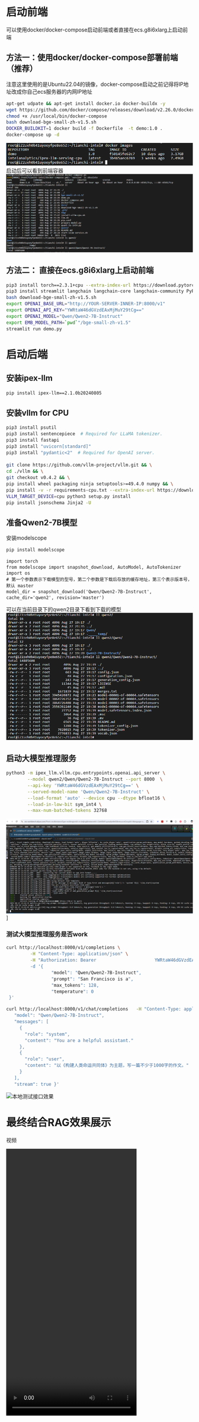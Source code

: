 # 启动前端

可以使用docker/docker-compose启动前端或者直接在ecs.g8i6xlarg上启动前端
## 方法一：使用docker/docker-compose部署前端（推荐）
注意这里使用的是Ubuntu22.04的镜像，docker-compose启动之前记得将IP地址改成你自己ecs服务器的内网IP地址
```bash
apt-get udpate && apt-get install docker.io docker-buildx -y
wget https://github.com/docker/compose/releases/download/v2.26.0/docker-compose-linux-x86_64 -O /usr/local/bin/docker-compose
chmod +x /usr/local/bin/docker-compose
bash download-bge-small-zh-v1.5.sh
DOCKER_BUILDKIT=1 docker build -f Dockerfile  -t demo:1.0 .
docker-compose up -d
```
![docker_images](img/docker_images.png)
启动后可以看到前端容器
![前端容器](img/demo-fe-docker.png)

## 方法二： 直接在ecs.g8i6xlarg上启动前端
```bash
pip3 install torch==2.3.1+cpu --extra-index-url https://download.pytorch.org/whl/cpu
pip3 install streamlit langchain langchain-core langchain-community PyPDF2 langchain-experimental faiss-cpu python-docx sentence-transformers openai
bash download-bge-small-zh-v1.5.sh
export OPENAI_BASE_URL="http://YOUR-SERVER-INNER-IP:8000/v1"
export OPENAI_API_KEY="YWRtaW46dGVzdEAxMjMuY29tCg=="
export OPENAI_MODEL="Qwen/Qwen2-7B-Instruct"
export EMB_MODEL_PATH=`pwd`"/bge-small-zh-v1.5"
streamlit run demo.py
```


# 启动后端

## 安装ipex-llm
```bash
pip install ipex-llm==2.1.0b20240805
```

## 安装vllm for CPU
```bash
pip3 install psutil
pip3 install sentencepiece  # Required for LLaMA tokenizer.
pip3 install fastapi
pip3 install "uvicorn[standard]"
pip3 install "pydantic<2"  # Required for OpenAI server.

git clone https://github.com/vllm-project/vllm.git && \
cd ./vllm && \
git checkout v0.4.2 && \
pip install wheel packaging ninja setuptools>=49.4.0 numpy && \
pip install -v -r requirements-cpu.txt --extra-index-url https://download.pytorch.org/whl/cpu && \
VLLM_TARGET_DEVICE=cpu python3 setup.py install
pip install jsonschema Jinja2 -U
```

## 准备Qwen2-7B模型
安装modelscope
```bash
pip install modelscope
```

```ipython
import torch
from modelscope import snapshot_download, AutoModel, AutoTokenizer
import os
# 第一个参数表示下载模型的型号，第二个参数是下载后存放的缓存地址，第三个表示版本号，默认 master
model_dir = snapshot_download('Qwen/Qwen2-7B-Instruct', cache_dir='qwen2', revision='master')
```
可以在当前目录下的qwen2目录下看到下载的模型
![模型权重](img/qwen2-7b.png)

## 启动大模型推理服务
```bash
python3 -m ipex_llm.vllm.cpu.entrypoints.openai.api_server \
        --model qwen2/Qwen/Qwen2-7B-Instruct --port 8000  \
        --api-key 'YWRtaW46dGVzdEAxMjMuY29tCg==' \
        --served-model-name 'Qwen/Qwen2-7B-Instruct' \
        --load-format 'auto' --device cpu --dtype bfloat16 \
        --load-in-low-bit sym_int4 \
        --max-num-batched-tokens 32768
```
![大模型推理服务](img/vllm_server.png)]

### 测试大模型推理服务是否work
```bash
curl http://localhost:8000/v1/completions \
         -H "Content-Type: application/json" \
         -H "Authorization: Bearer                      YWRtaW46dGVzdEAxMjMuY29tCg== \
         -d '{
                 "model": "Qwen/Qwen2-7B-Instruct",
                 "prompt": "San Francisco is a",
                 "max_tokens": 128,
                 "temperature": 0
 }'
 ```

 ```bash
 curl http://localhost:8000/v1/chat/completions   -H "Content-Type: application/json"   -H "Authorization: Bearer YWRtaW46dGVzdEAxMjMuY29tCg=="   -d '{
    "model": "Qwen/Qwen2-7B-Instruct",
    "messages": [
      {
        "role": "system",
        "content": "You are a helpful assistant."
      },
      {
        "role": "user",
        "content": "以《构建人类命运共同体》为主题，写一篇不少于1000字的作文。"
      }
    ],
    "stream": true }'
```
![本地测试接口效果](img/curl-demo.gif)

# 最终结合RAG效果展示

视频
<!-- <video src="img/demo.mp4" controls="controls" style="max-width: 730px;">
</video>

<video width="320" height="240" controls>
  <source src="img/demo.mp4" type="video/mp4">
</video> -->

<video src="img/demo.mp4" width="352" height="720"></video>